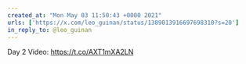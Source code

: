 ```yaml
---
created_at: "Mon May 03 11:50:43 +0000 2021"
urls: ['https://x.com/leo_guinan/status/1389013916697698310?s=20']
in_reply_to: @leo_guinan
---
```


Day 2 Video: https://t.co/AXT1mXA2LN
